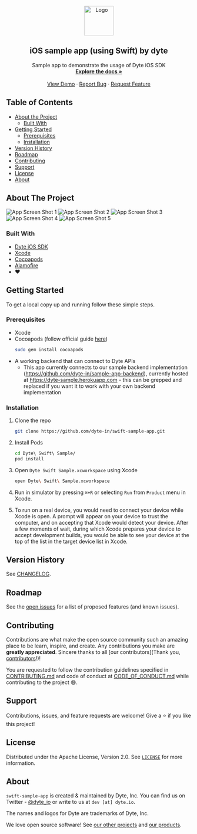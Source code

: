 <!-- PROJECT LOGO -->
<p align="center">
  <a href="https://dyte.io">
    <img src="https://dyte-uploads.s3.ap-south-1.amazonaws.com/dyte-logo-dark.svg" alt="Logo" width="80">
  </a>

  <h2 align="center">iOS sample app (using Swift) by dyte</h3>

  <p align="center">
    Sample app to demonstrate the usage of Dyte iOS SDK
    <br />
    <a href="https://docs.dyte.io"><strong>Explore the docs »</strong></a>
    <br />
    <br />
    <a href="https://app.dyte.io">View Demo</a>
    ·
    <a href="https://github.com/dyte-in/swift-sample-app/issues">Report Bug</a>
    ·
    <a href="https://github.com/dyte-in/swift-sample-app/issues">Request Feature</a>
  </p>
</p>

<!-- TABLE OF CONTENTS -->

## Table of Contents

- [About the Project](#about-the-project)
  - [Built With](#built-with)
- [Getting Started](#getting-started)
  - [Prerequisites](#prerequisites)
  - [Installation](#installation)
- [Version History](#version-history)
- [Roadmap](#roadmap)
- [Contributing](#contributing)
- [Support](#support)
- [License](#license)
- [About](#about)

<!-- ABOUT THE PROJECT -->

## About The Project

![App Screen Shot 1](./screenshot-1.png "Sample App Screen Shot 1")
![App Screen Shot 2](./screenshot-2.png "Sample App Screen Shot 2")
![App Screen Shot 3](./screenshot-3.png "Sample App Screen Shot 3")
![App Screen Shot 4](./screenshot-4.png "Sample App Screen Shot 4")
![App Screen Shot 5](./screenshot-5.png "Sample App Screen Shot 5")

### Built With

- [Dyte iOS SDK](https://docs.dyte.io/ios/installation)
- [Xcode](https://developer.apple.com/xcode/)
- [Cocoapods](https://cocoapods.org)
- [Alamofire](https://alamofire.github.io/Alamofire/)
- :heart:

<!-- GETTING STARTED -->

## Getting Started

To get a local copy up and running follow these simple steps.

### Prerequisites

- Xcode
- Cocoapods (follow official guide [here](https://guides.cocoapods.org/using/getting-started.html))
  ```sh
  sudo gem install cocoapods
  ```
- A working backend that can connect to Dyte APIs
  - This app currently connects to our sample backend implementation (https://github.com/dyte-in/sample-app-backend), currently hosted at https://dyte-sample.herokuapp.com - this can be grepped and replaced if you want it to work with your own backend implementation

### Installation

1. Clone the repo

   ```sh
   git clone https://github.com/dyte-in/swift-sample-app.git
   ```

2. Install Pods

   ```sh
   cd Dyte\ Swift\ Sample/
   pod install
   ```

3. Open `Dyte Swift Sample.xcworkspace` using Xcode

   ```sh
   open Dyte\ Swift\ Sample.xcworkspace
   ```

4. Run in simulator by pressing `⌘+R` or selecting `Run` from `Product` menu in Xcode.

5. To run on a real device, you would need to connect your device while Xcode is open. A prompt will appear on your device to trust the computer, and on accepting that Xcode would detect your device. After a few moments of wait, during which Xcode prepares your device to accept development builds, you would be able to see your device at the top of the list in the target device list in Xcode.

<!-- CHANGELOG -->

## Version History

See [CHANGELOG](./CHANGELOG.md).

<!-- ROADMAP -->

## Roadmap

See the [open issues](https://github.com/dyte-in/swift-sample-app/issues) for a list of proposed features (and known issues).

<!-- CONTRIBUTING -->

## Contributing

Contributions are what make the open source community such an amazing place to be learn, inspire, and create. Any contributions you make are **greatly appreciated**. Sincere thanks to all [our contributors](Thank you, [contributors](https://github.com/dyte-in/swift-sample-app/graphs/contributors)!)!

You are requested to follow the contribution guidelines specified in [CONTRIBUTING.md](./CONTRIBUTING.md) and code of conduct at [CODE_OF_CONDUCT.md](./CODE_OF_CONDUCT.md) while contributing to the project :smile:.

## Support

Contributions, issues, and feature requests are welcome!
Give a ⭐️ if you like this project!

<!-- LICENSE -->

## License

Distributed under the Apache License, Version 2.0. See [`LICENSE`](./LICENSE) for more information.

<!-- MARKDOWN LINKS & IMAGES -->
<!-- https://www.markdownguide.org/basic-syntax/#reference-style-links -->

## About

`swift-sample-app` is created & maintained by Dyte, Inc. You can find us on Twitter - [@dyte_io](twitter.com/dyte_io) or write to us at `dev [at] dyte.io`.

The names and logos for Dyte are trademarks of Dyte, Inc.

We love open source software! See [our other projects](https://github.com/dyte-in) and [our products](https://dyte.io).
